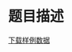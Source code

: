 # 题目描述


<p>
<a class="ke-insertfile" href="/upload/file/20190607/20190607190335_53155.zip" target="_blank">下载样例数据</a> 
</p>
<p>
<img src="/upload/image/20190607/20190607190559_73024.jpg" alt=""/> 
</p>
<p>
<img src="/upload/image/20190607/20190607190618_19601.jpg" alt=""/> 
</p>
<p>
<img src="/upload/image/20190607/20190607190636_35238.jpg" alt=""/> 
</p>
<p>
<img src="/upload/image/20190607/20190607190647_12265.jpg" alt=""/> 
</p>
<p>
<img src="/upload/image/20190607/20190607190709_83244.jpg" alt=""/> 
</p>
